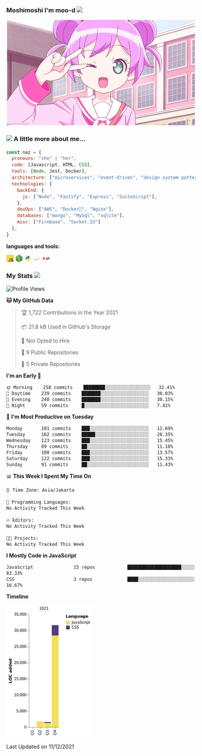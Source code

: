 ### Moshimoshi I'm moo-d <a href="/"><img src="https://media.giphy.com/media/mGcNjsfWAjY5AEZNw6/giphy.gif" width="50"></a>

<p align="center">
  <img src="https://raw.githubusercontent.com/moo-d/moo-d/main/assets/Readme/hewhe.gif">
</p>

### <img src="https://media.giphy.com/media/VgCDAzcKvsR6OM0uWg/giphy.gif" width="50"> A little more about me...

```js
const naz = {
  pronouns: "she" | "her",
  code: [Javascript, HTML, CSS],
  tools: [Node, Jest, Docker],
  architecture: ["microservices", "event-driven", "design system pattern"]
  technologies: {
    backEnd: {
      js: ["Node", "Fastify", "Express", "SuiteScript"],
    },
    devOps: ["AWS", "Docker🐳", "Nginx"],
    databases: ["mongo", "MySql", "sqlite"],
    misc: ["Firebase", "Socket.IO"]
  },
}
```

**languages and tools:**  

<code><img height="20" src="https://raw.githubusercontent.com/github/explore/80688e429a7d4ef2fca1e82350fe8e3517d3494d/topics/javascript/javascript.png"></code>
<code><img height="20" src="https://raw.githubusercontent.com/github/explore/80688e429a7d4ef2fca1e82350fe8e3517d3494d/topics/nodejs/nodejs.png"></code>
<code><img height="20" src="https://raw.githubusercontent.com/github/explore/80688e429a7d4ef2fca1e82350fe8e3517d3494d/topics/python/python.png"></code>
<code><img height="20" src="https://raw.githubusercontent.com/github/explore/80688e429a7d4ef2fca1e82350fe8e3517d3494d/topics/mysql/mysql.png"></code>
<code><img height="20" src="https://raw.githubusercontent.com/github/explore/80688e429a7d4ef2fca1e82350fe8e3517d3494d/topics/git/git.png"></code>

### My Stats <img src="https://media.giphy.com/media/iY8CRBdQXODJSCERIr/giphy.gif" width="30">

<!--START_SECTION:waka-->
![Profile Views](http://img.shields.io/badge/Profile%20Views-5-blue)

**🐱 My GitHub Data** 

> 🏆 1,722 Contributions in the Year 2021
 > 
> 📦 21.8 kB Used in GitHub's Storage 
 > 
> 🚫 Not Opted to Hire
 > 
> 📜 9 Public Repositories 
 > 
> 🔑 5 Private Repositories  
 > 
**I'm an Early 🐤** 

```text
🌞 Morning    258 commits    ████████░░░░░░░░░░░░░░░░░   32.41% 
🌆 Daytime    239 commits    ███████░░░░░░░░░░░░░░░░░░   30.03% 
🌃 Evening    240 commits    ███████░░░░░░░░░░░░░░░░░░   30.15% 
🌙 Night      59 commits     █░░░░░░░░░░░░░░░░░░░░░░░░   7.41%

```
📅 **I'm Most Productive on Tuesday** 

```text
Monday       101 commits    ███░░░░░░░░░░░░░░░░░░░░░░   12.69% 
Tuesday      162 commits    █████░░░░░░░░░░░░░░░░░░░░   20.35% 
Wednesday    123 commits    ███░░░░░░░░░░░░░░░░░░░░░░   15.45% 
Thursday     89 commits     ██░░░░░░░░░░░░░░░░░░░░░░░   11.18% 
Friday       108 commits    ███░░░░░░░░░░░░░░░░░░░░░░   13.57% 
Saturday     122 commits    ███░░░░░░░░░░░░░░░░░░░░░░   15.33% 
Sunday       91 commits     ██░░░░░░░░░░░░░░░░░░░░░░░   11.43%

```


📊 **This Week I Spent My Time On** 

```text
⌚︎ Time Zone: Asia/Jakarta

💬 Programming Languages: 
No Activity Tracked This Week

🔥 Editors: 
No Activity Tracked This Week

🐱‍💻 Projects: 
No Activity Tracked This Week

```

**I Mostly Code in JavaScript** 

```text
JavaScript               15 repos            ████████████████████░░░░░   83.33% 
CSS                      3 repos             ████░░░░░░░░░░░░░░░░░░░░░   16.67%

```


**Timeline**

![Chart not found](https://raw.githubusercontent.com/moo-d/moo-d/main/charts/bar_graph.png) 


 Last Updated on 11/12/2021
<!--END_SECTION:waka-->
